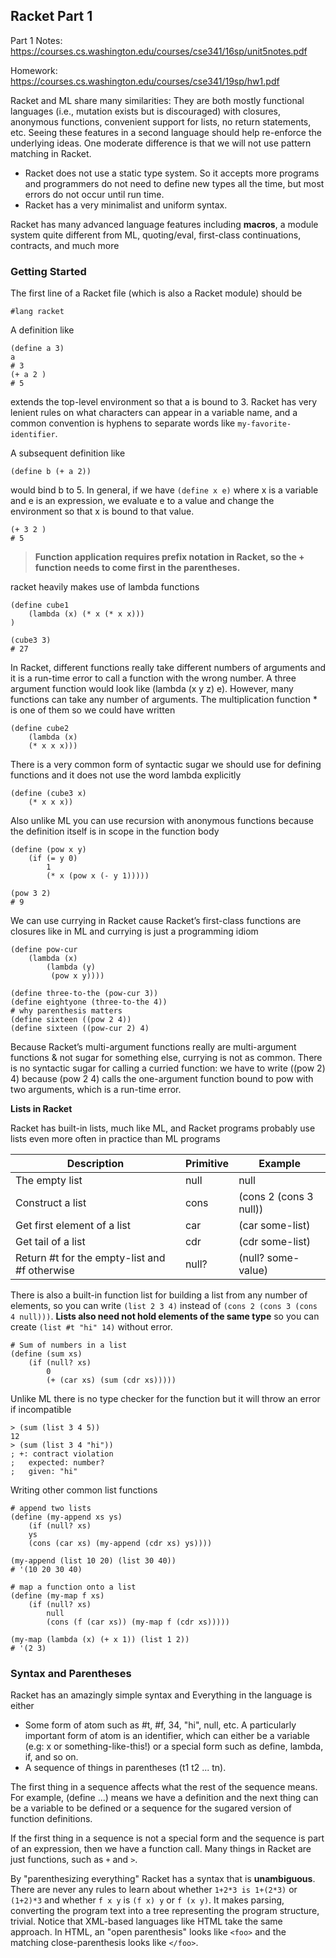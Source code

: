 ## Racket Part 1

Part 1 Notes: https://courses.cs.washington.edu/courses/cse341/16sp/unit5notes.pdf

Homework: https://courses.cs.washington.edu/courses/cse341/19sp/hw1.pdf

Racket and ML share many similarities: They are both mostly functional languages (i.e., mutation exists but is discouraged) with closures, anonymous functions, convenient support for lists, no return statements, etc. Seeing these features in a second language should help re-enforce the underlying ideas. One moderate difference is that we will not use pattern matching in Racket.

- Racket does not use a static type system. So it accepts more programs and programmers do not need to define new types all the time, but most errors do not occur until run time.
- Racket has a very minimalist and uniform syntax.

Racket has many advanced language features including **macros**, a module system quite different from ML,
quoting/eval, first-class continuations, contracts, and much more


### Getting Started

The first line of a Racket file (which is also a Racket module) should be

```racket
#lang racket
```

A definition like
```racket
(define a 3)
a
# 3
(+ a 2 )
# 5
```
extends the top-level environment so that a is bound to 3. Racket has very lenient rules on what characters
can appear in a variable name, and a common convention is hyphens to separate words like `my-favorite-identifier`.

A subsequent definition like
```racket
(define b (+ a 2))
```
would bind b to 5. In general, if we have `(define x e)` where x is a variable and e is an expression, we
evaluate e to a value and change the environment so that x is bound to that value.

```racket
(+ 3 2 )
# 5
```

> **Function application requires prefix notation in Racket, so the + function needs to come first in the parentheses.**

racket heavily makes use of lambda functions

```racket
(define cube1
    (lambda (x) (* x (* x x)))
)

(cube3 3)
# 27
```
In Racket, different functions really take different numbers of arguments and it is a run-time error to call a
function with the wrong number. A three argument function would look like (lambda (x y z) e). However,
many functions can take any number of arguments. The multiplication function * is one of them so we
could have written

```racket
(define cube2
    (lambda (x)
    (* x x x)))
```

There is a very common form of syntactic sugar we should use for defining functions and it does not use the
word lambda explicitly

```racket
(define (cube3 x)
    (* x x x))
```

Also unlike ML you can use recursion with anonymous functions because the definition itself is in scope in the
function body

```racket
(define (pow x y)
    (if (= y 0)
        1
        (* x (pow x (- y 1)))))

(pow 3 2)
# 9
```

We can use currying in Racket cause Racket’s first-class functions are closures like in ML and currying
is just a programming idiom

```racket
(define pow-cur
    (lambda (x)
        (lambda (y)
         (pow x y))))

(define three-to-the (pow-cur 3))
(define eightyone (three-to-the 4))
# why parenthesis matters
(define sixteen ((pow 2 4))
(define sixteen ((pow-cur 2) 4)
```

Because Racket’s multi-argument functions really are multi-argument functions & not sugar for something
else, currying is not as common. There is no syntactic sugar for calling a curried function: we have to write
((pow 2) 4) because (pow 2 4) calls the one-argument function bound to pow with two arguments, which
is a run-time error.

**Lists in Racket**

Racket has built-in lists, much like ML, and Racket programs probably use lists even more often in practice
than ML programs

| Description                                   |  Primitive   |   Example              |
|-----------------------------------------------|--------------|------------------------|
| The empty list                                | null         | null                   |
| Construct a list                              | cons         | (cons 2 (cons 3 null)) |
| Get first element of a list                   | car          | (car some-list)        |
| Get tail of a list                            | cdr          | (cdr some-list)        |
| Return #t for the empty-list and #f otherwise |   null?      | (null? some-value)     |

There is also a built-in function list for building a list from any number of elements, so you can write
`(list 2 3 4)` instead of `(cons 2 (cons 3 (cons 4 null)))`. **Lists also need not hold elements of the same type** so you can create `(list #t "hi" 14)` without error.

```racket
# Sum of numbers in a list
(define (sum xs)
    (if (null? xs)
        0
        (+ (car xs) (sum (cdr xs)))))
```

Unlike ML there is no type checker for the function but it will throw an error if incompatible

```racket
> (sum (list 3 4 5))
12
> (sum (list 3 4 "hi"))
; +: contract violation
;   expected: number?
;   given: "hi"

```

Writing other common list functions

```racket
# append two lists
(define (my-append xs ys)
    (if (null? xs)
    ys
    (cons (car xs) (my-append (cdr xs) ys))))

(my-append (list 10 20) (list 30 40))
# '(10 20 30 40)

# map a function onto a list
(define (my-map f xs)
    (if (null? xs)
        null
        (cons (f (car xs)) (my-map f (cdr xs)))))

(my-map (lambda (x) (+ x 1)) (list 1 2))
# '(2 3)
```

### Syntax and Parentheses

Racket has an amazingly simple syntax and Everything in the language is either

- Some form of atom such as #t, #f, 34, "hi", null, etc. A particularly important form of atom is an
identifier, which can either be a variable (e.g: x or something-like-this!) or a special form such as
define, lambda, if, and so on.
- A sequence of things in parentheses (t1 t2 ... tn).

The first thing in a sequence affects what the rest of the sequence means. For example, (define ...) means
we have a definition and the next thing can be a variable to be defined or a sequence for the sugared version
of function definitions.

If the first thing in a sequence is not a special form and the sequence is part of an expression, then we have
a function call. Many things in Racket are just functions, such as `+` and `>`.

By "parenthesizing everything" Racket has a syntax that is **unambiguous**. There are never any rules to learn
about whether `1+2*3 is 1+(2*3)` or `(1+2)*3` and whether `f x y` is `(f x) y` or `f (x y)`. It makes parsing,
converting the program text into a tree representing the program structure, trivial. Notice that XML-based
languages like HTML take the same approach. In HTML, an "open parenthesis" looks like `<foo>` and the
matching close-parenthesis looks like `</foo>`.
